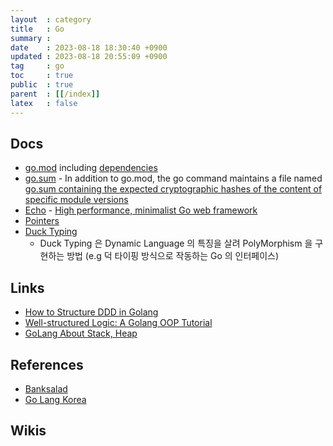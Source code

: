 ```yaml
---
layout  : category
title   : Go
summary : 
date    : 2023-08-18 18:30:40 +0900
updated : 2023-08-18 20:55:09 +0900
tag     : go
toc     : true
public  : true
parent  : [[/index]]
latex   : false
---
```


## Docs

- [go.mod](https://go.dev/doc/modules/gomod-ref) including [dependencies](https://go.dev/doc/modules/managing-dependencies)
- [go.sum](https://johngrib.github.io/wiki/commit-go-mod-go-sum/) - In addition to go.mod, the go command maintains a file named [go.sum containing the expected cryptographic hashes of the content of specific module versions](https://go.dev/blog/using-go-modules)
- [Echo](https://echo.labstack.com/) - [High performance, minimalist Go web framework](https://github.com/labstack/echo)
- [Pointers](https://www.golang-book.com/books/intro/8)
- [Duck Typing](https://www.popit.kr/golang%EC%9C%BC%EB%A1%9C-%EB%A7%8C%EB%82%98%EB%B3%B4%EB%8A%94-duck-typing/)
  - Duck Typing 은 Dynamic Language 의 특징을 살려 PolyMorphism 을 구현하는 방법 (e.g 덕 타이핑 방식으로 작동하는 Go 의 인터페이스)

## Links

- [How to Structure DDD in Golang](https://programmingpercy.tech/blog/how-to-structure-ddd-in-go/)
- [Well-structured Logic: A Golang OOP Tutorial](https://www.toptal.com/go/golang-oop-tutorial)
- [GoLang About Stack, Heap](https://jacking75.github.io/go_stackheap/)

## References

- [Banksalad](https://blog.banksalad.com/)
- [Go Lang Korea](https://github.com/golangkorea)

## Wikis